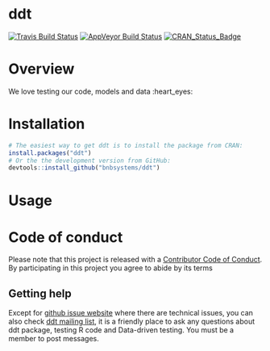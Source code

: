 
ddt
===

[![Travis Build Status](https://travis-ci.org/bnbsystems/ddt.svg?branch=master)](https://travis-ci.org/bnbsystems/ddt) [![AppVeyor Build Status](https://ci.appveyor.com/api/projects/status/github/bnbsystems/ddt?branch=master&svg=true)](https://ci.appveyor.com/project/arekbee/ddt) [![CRAN\_Status\_Badge](https://www.r-pkg.org/badges/version/ddt)](https://cran.r-project.org/package=ddt)

Overview
========

We love testing our code, models and data :heart\_eyes:

Installation
============

``` r
# The easiest way to get ddt is to install the package from CRAN:
install.packages("ddt")
# Or the the development version from GitHub:
devtools::install_github("bnbsystems/ddt")
```

Usage
=====

Code of conduct
===============

Please note that this project is released with a [Contributor Code of Conduct](../master/.github/CONTRIBUTING.md). By participating in this project you agree to abide by its terms

Getting help
------------

Except for [github issue website](https://github.com/bnbsystems/ddt/issues) where there are technical issues, you can also check [ddt mailing list](https://groups.google.com/forum/?fromgroups#!forum/bnbsystemsddt), it is a friendly place to ask any questions about ddt package, testing R code and Data-driven testing. You must be a member to post messages.
